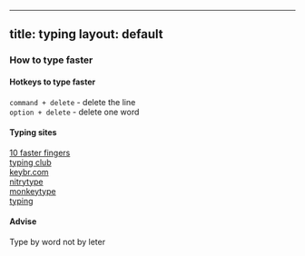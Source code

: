 
---
title: typing 
layout: default
---
### How to type faster
#### Hotkeys to type faster  
`command + delete` - delete the line  
`option + delete` - delete one word  

#### Typing sites
[10 faster fingers](https://10fastfingers.com/)  
[typing club](https://www.typingclub.com)  
[keybr.com](https://www.keybr.com/)  
[nitrytype](https://www.nitrotype.com/)  
[monkeytype](https://monkeytype.com)  
[typing](https://www.typing.com/)  

#### Advise
Type by word not by leter  


